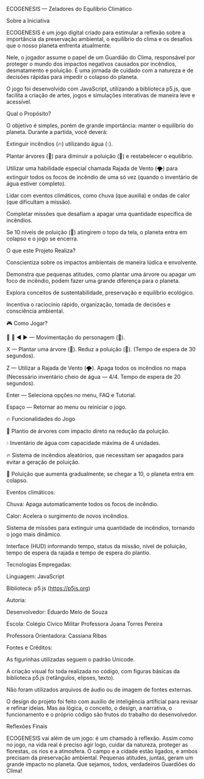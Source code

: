 ECOGENESIS — Zeladores do Equilíbrio Climático

Sobre a Iniciativa

ECOGENESIS é um jogo digital criado para estimular a reflexão sobre a importância da preservação ambiental, o equilíbrio do clima e os desafios que o nosso planeta enfrenta atualmente.

Nele, o jogador assume o papel de um Guardião do Clima, responsável por proteger o mundo dos impactos negativos causados por incêndios, desmatamento e poluição. É uma jornada de cuidado com a natureza e de decisões rápidas para impedir o colapso do planeta.

O jogo foi desenvolvido com JavaScript, utilizando a biblioteca p5.js, que facilita a criação de artes, jogos e simulações interativas de maneira leve e acessível.

Qual o Propósito?

O objetivo é simples, porém de grande importância: manter o equilíbrio do planeta.
Durante a partida, você deverá:

Extinguir incêndios (🔥) utilizando água (💧).

Plantar árvores (🌳) para diminuir a poluição (💨) e restabelecer o equilíbrio.

Utilizar uma habilidade especial chamada Rajada de Vento (🌪) para extinguir todos os focos de incêndio de uma só vez (quando o inventário de água estiver completo).

Lidar com eventos climáticos, como chuva (que auxilia) e ondas de calor (que dificultam a missão).

Completar missões que desafiam a apagar uma quantidade específica de incêndios.

Se 10 níveis de poluição (💨) atingirem o topo da tela, o planeta entra em colapso e o jogo se encerra.

O que este Projeto Realiza?

Conscientiza sobre os impactos ambientais de maneira lúdica e envolvente.

Demonstra que pequenas atitudes, como plantar uma árvore ou apagar um foco de incêndio, podem fazer uma grande diferença para o planeta.

Explora conceitos de sustentabilidade, preservação e equilíbrio ecológico.

Incentiva o raciocínio rápido, organização, tomada de decisões e consciência ambiental.

🎮 Como Jogar?

🔼 🔽 ◀ ▶ — Movimentação do personagem (👼).

X — Plantar uma árvore (🌳). Reduz a poluição (💨). (Tempo de espera de 30 segundos).

Z — Utilizar a Rajada de Vento (🌪). Apaga todos os incêndios no mapa (Necessário inventário cheio de água — 4/4. Tempo de espera de 20 segundos).

Enter — Seleciona opções no menu, FAQ e Tutorial.

Espaço — Retornar ao menu ou reiniciar o jogo.

🔥 Funcionalidades do Jogo

🌳 Plantio de árvores com impacto direto na redução da poluição.

💧 Inventário de água com capacidade máxima de 4 unidades.

🔥 Sistema de incêndios aleatórios, que necessitam ser apagados para evitar a geração de poluição.

💨 Poluição que aumenta gradualmente; se chegar a 10, o planeta entra em colapso.

Eventos climáticos:

Chuva: Apaga automaticamente todos os focos de incêndio.

Calor: Acelera o surgimento de novos incêndios.

Sistema de missões para extinguir uma quantidade de incêndios, tornando o jogo mais dinâmico.

Interface (HUD) informando tempo, status da missão, nível de poluição, tempo de espera da rajada e tempo de espera do plantio.

Tecnologias Empregadas:

Linguagem: JavaScript

Biblioteca: p5.js (https://p5js.org)

Autoria:

Desenvolvedor: Eduardo Melo de Souza

Escola: Colégio Cívico Militar Professora Joana Torres Pereira

Professora Orientadora: Cassiana Ribas

Fontes e Créditos:
 
As figurinhas utilizadas seguem o padrão Unicode.

A criação visual foi toda realizada no código, com figuras básicas da biblioteca p5.js (retângulos, elipses, texto).

Não foram utilizados arquivos de áudio ou de imagem de fontes externas.

O design do projeto foi feito com auxílio de inteligência artificial para revisar e refinar ideias. Mas aa lógica, o conceito, o design, a narrativa, o funcionamento e o próprio código são frutos do trabalho do desenvolvedor.

Reflexões Finais

ECOGENESIS vai além de um jogo: é um chamado à reflexão. Assim como no jogo, na vida real é preciso agir logo, cuidar da natureza, proteger as florestas, os rios e a atmosfera.
O campo e a cidade estão ligados, e ambos precisam da preservação ambiental. Pequenas atitudes, juntas, geram um grande impacto no planeta.
Que sejamos, todos, verdadeiros Guardiões do Clima!
